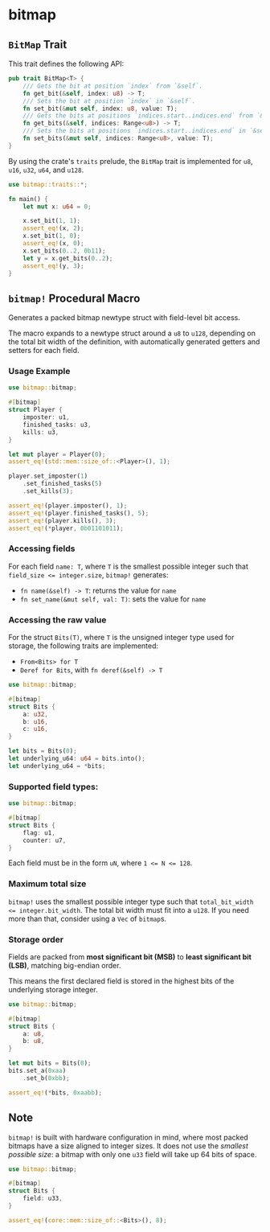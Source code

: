 # bitmap

## `BitMap` Trait

This trait defines the following API:

```rust
pub trait BitMap<T> {
    /// Gets the bit at position `index` from `&self`.
    fn get_bit(&self, index: u8) -> T;
    /// Sets the bit at position `index` in `&self`.
    fn set_bit(&mut self, index: u8, value: T);
    /// Gets the bits at positions `indices.start..indices.end` from `&self`.
    fn get_bits(&self, indices: Range<u8>) -> T;
    /// Sets the bits at positions `indices.start..indices.end` in `&self`.
    fn set_bits(&mut self, indices: Range<u8>, value: T);
}
```

By using the crate's `traits` prelude, the `BitMap` trait is implemented for `u8`, `u16`, `u32`, `u64`, and `u128`.

```rust
use bitmap::traits::*;

fn main() {
    let mut x: u64 = 0;

    x.set_bit(1, 1);
    assert_eq!(x, 2);
    x.set_bit(1, 0);
    assert_eq!(x, 0);
    x.set_bits(0..2, 0b11);
    let y = x.get_bits(0..2);
    assert_eq!(y, 3);
}
```

## `bitmap!` Procedural Macro

Generates a packed bitmap newtype struct with field-level bit access.

The macro expands to a newtype struct around a `u8` to `u128`, depending on the total bit width
of the definition, with automatically generated getters and setters for each field.

### Usage Example

```rust
use bitmap::bitmap;

#[bitmap]
struct Player {
    imposter: u1,
    finished_tasks: u3,
    kills: u3,
}

let mut player = Player(0);
assert_eq!(std::mem::size_of::<Player>(), 1);

player.set_imposter(1)
    .set_finished_tasks(5)
    .set_kills(3);

assert_eq!(player.imposter(), 1);
assert_eq!(player.finished_tasks(), 5);
assert_eq!(player.kills(), 3);
assert_eq!(*player, 0b01101011);
```

### Accessing fields

For each field `name: T`, where `T` is the smallest possible integer such that
`field_size <= integer.size`, `bitmap!` generates:

- `fn name(&self) -> T`: returns the value for `name`
- `fn set_name(&mut self, val: T)`: sets the value for `name`

### Accessing the raw value

For the struct `Bits(T)`, where `T` is the unsigned integer type used for storage,
the following traits are implemented:

- `From<Bits> for T`
- `Deref for Bits`, with `fn deref(&self) -> T`

```rust
use bitmap::bitmap;

#[bitmap]
struct Bits {
    a: u32,
    b: u16,
    c: u16,
}

let bits = Bits(0);
let underlying_u64: u64 = bits.into();
let underlying_u64 = *bits;
```

### Supported field types:

```rust
use bitmap::bitmap;

#[bitmap]
struct Bits {
    flag: u1,
    counter: u7,
}
```

Each field must be in the form `uN`, where `1 <= N <= 128`.

### Maximum total size

`bitmap!` uses the smallest possible integer type such that `total_bit_width <= integer.bit_width`.
The total bit width must fit into a `u128`. If you need more than that, consider using a `Vec`
of `bitmap`s.

### Storage order

Fields are packed from **most significant bit (MSB)** to **least significant bit (LSB)**, matching
big-endian order.

This means the first declared field is stored in the highest bits of the underlying storage integer.

```rust
use bitmap::bitmap;

#[bitmap]
struct Bits {
    a: u8,
    b: u8,
}

let mut bits = Bits(0);
bits.set_a(0xaa)
    .set_b(0xbb);

assert_eq!(*bits, 0xaabb);
```

## Note

`bitmap!` is built with hardware configuration in mind, where most packed bitmaps have a size
aligned to integer sizes. It does not use the _smallest possible size_: a bitmap with only one `u33`
field will take up 64 bits of space.

```rust
use bitmap::bitmap;

#[bitmap]
struct Bits {
    field: u33,
}

assert_eq!(core::mem::size_of::<Bits>(), 8);
```
